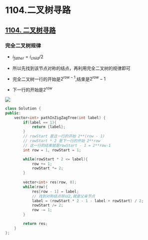 # 1104.二叉树寻路


## [1104. 二叉树寻路](https://leetcode-cn.com/problems/path-in-zigzag-labelled-binary-tree/)

### 完全二叉树规律

+ $i_{father} = i_{child}/2$

+ 所以先找到该节点对称的结点，再利用完全二叉树的规律即可
+ 完全二叉树一行的开始是$2^{row - 1}$,结束是$2^{row}-1$
+ 下一行的开始是$2^{row}$

![](http://picture-table.oss-cn-beijing.aliyuncs.com/img/1104.png)

``` cpp
class Solution {
public:
    vector<int> pathInZigZagTree(int label) {
        if(label == 1){
            return {label};
        }
        // rowStart 是这一行的开始 2**(row - 1)
        // rowStart * 2 是下一行的开始 2**row
        // 这一行的结束就是rowStart - 1 = 2**row-1
        int row = 1, rowStart = 1;

        while(rowStart * 2 <= label){
            row += 1;
            rowStart *= 2;
        }
        
        vector<int> res(row, 0);
        while(row){
            res[row - 1] = label;
            // 找到对称结点除以2,就是父亲节点
            label = (rowStart * 2 - 1 - label + rowStart) / 2;
            rowStart /= 2;
            row -= 1;
        }

        return res;
    }
};
```




